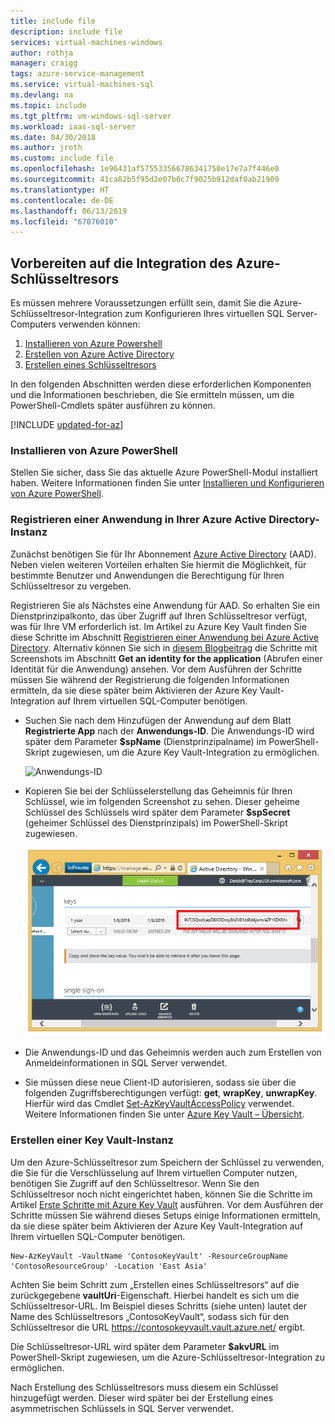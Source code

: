 ```yaml
---
title: include file
description: include file
services: virtual-machines-windows
author: rothja
manager: craigg
tags: azure-service-management
ms.service: virtual-machines-sql
ms.devlang: na
ms.topic: include
ms.tgt_pltfrm: vm-windows-sql-server
ms.workload: iaas-sql-server
ms.date: 04/30/2018
ms.author: jroth
ms.custom: include file
ms.openlocfilehash: 1e96431af575533566786341750e17e7a7f446e0
ms.sourcegitcommit: 41ca82b5f95d2e07b0c7f9025b912daf0ab21909
ms.translationtype: HT
ms.contentlocale: de-DE
ms.lasthandoff: 06/13/2019
ms.locfileid: "67076010"
---
```

## <a name="prepare-for-akv-integration"></a>Vorbereiten auf die Integration des Azure-Schlüsseltresors
Es müssen mehrere Voraussetzungen erfüllt sein, damit Sie die Azure-Schlüsseltresor-Integration zum Konfigurieren Ihres virtuellen SQL Server-Computers verwenden können: 

1. [Installieren von Azure Powershell](#install)
2. [Erstellen von Azure Active Directory](#register)
3. [Erstellen eines Schlüsseltresors](#createkeyvault)

In den folgenden Abschnitten werden diese erforderlichen Komponenten und die Informationen beschrieben, die Sie ermitteln müssen, um die PowerShell-Cmdlets später ausführen zu können.

[!INCLUDE [updated-for-az](./updated-for-az.md)]

### <a id="install"></a> Installieren von Azure PowerShell
Stellen Sie sicher, dass Sie das aktuelle Azure PowerShell-Modul installiert haben. Weitere Informationen finden Sie unter [Installieren und Konfigurieren von Azure PowerShell](/powershell/azure/install-az-ps).

### <a id="register"></a> Registrieren einer Anwendung in Ihrer Azure Active Directory-Instanz

Zunächst benötigen Sie für Ihr Abonnement [Azure Active Directory](https://azure.microsoft.com/trial/get-started-active-directory/) (AAD). Neben vielen weiteren Vorteilen erhalten Sie hiermit die Möglichkeit, für bestimmte Benutzer und Anwendungen die Berechtigung für Ihren Schlüsseltresor zu vergeben.

Registrieren Sie als Nächstes eine Anwendung für AAD. So erhalten Sie ein Dienstprinzipalkonto, das über Zugriff auf Ihren Schlüsseltresor verfügt, was für Ihre VM erforderlich ist. Im Artikel zu Azure Key Vault finden Sie diese Schritte im Abschnitt [Registrieren einer Anwendung bei Azure Active Directory](../articles/key-vault/key-vault-manage-with-cli2.md#registering-an-application-with-azure-active-directory). Alternativ können Sie sich in [diesem Blogbeitrag](http://blogs.technet.com/b/kv/archive/2015/01/09/azure-key-vault-step-by-step.aspx) die Schritte mit Screenshots im Abschnitt **Get an identity for the application** (Abrufen einer Identität für die Anwendung) ansehen. Vor dem Ausführen der Schritte müssen Sie während der Registrierung die folgenden Informationen ermitteln, da sie diese später beim Aktivieren der Azure Key Vault-Integration auf Ihrem virtuellen SQL-Computer benötigen.

* Suchen Sie nach dem Hinzufügen der Anwendung auf dem Blatt **Registrierte App** nach der **Anwendungs-ID**.
    Die Anwendungs-ID wird später dem Parameter **$spName** (Dienstprinzipalname) im PowerShell-Skript zugewiesen, um die Azure Key Vault-Integration zu ermöglichen.

   ![Anwendungs-ID](./media/virtual-machines-sql-server-akv-prepare/aad-application-id.png)

* Kopieren Sie bei der Schlüsselerstellung das Geheimnis für Ihren Schlüssel, wie im folgenden Screenshot zu sehen. Dieser geheime Schlüssel des Schlüssels wird später dem Parameter **$spSecret** (geheimer Schlüssel des Dienstprinzipals) im PowerShell-Skript zugewiesen.

   ![AAD-Geheimnis](./media/virtual-machines-sql-server-akv-prepare/aad-sp-secret.png)

* Die Anwendungs-ID und das Geheimnis werden auch zum Erstellen von Anmeldeinformationen in SQL Server verwendet.

* Sie müssen diese neue Client-ID autorisieren, sodass sie über die folgenden Zugriffsberechtigungen verfügt: **get**, **wrapKey**, **unwrapKey**. Hierfür wird das Cmdlet [Set-AzKeyVaultAccessPolicy](https://docs.microsoft.com/powershell/module/az.keyvault/set-azkeyvaultaccesspolicy) verwendet. Weitere Informationen finden Sie unter [Azure Key Vault – Übersicht](../articles/key-vault/key-vault-overview.md).

### <a id="createkeyvault"></a> Erstellen einer Key Vault-Instanz
Um den Azure-Schlüsseltresor zum Speichern der Schlüssel zu verwenden, die Sie für die Verschlüsselung auf Ihrem virtuellen Computer nutzen, benötigen Sie Zugriff auf den Schlüsseltresor. Wenn Sie den Schlüsseltresor noch nicht eingerichtet haben, können Sie die Schritte im Artikel [Erste Schritte mit Azure Key Vault](../articles/key-vault/key-vault-overview.md) ausführen. Vor dem Ausführen der Schritte müssen Sie während dieses Setups einige Informationen ermitteln, da sie diese später beim Aktivieren der Azure Key Vault-Integration auf Ihrem virtuellen SQL-Computer benötigen.

    New-AzKeyVault -VaultName 'ContosoKeyVault' -ResourceGroupName 'ContosoResourceGroup' -Location 'East Asia'

Achten Sie beim Schritt zum „Erstellen eines Schlüsseltresors“ auf die zurückgegebene **vaultUri**-Eigenschaft. Hierbei handelt es sich um die Schlüsseltresor-URL. Im Beispiel dieses Schritts (siehe unten) lautet der Name des Schlüsseltresors „ContosoKeyVault“, sodass sich für den Schlüsseltresor die URL https://contosokeyvault.vault.azure.net/ ergibt.

Die Schlüsseltresor-URL wird später dem Parameter **$akvURL** im PowerShell-Skript zugewiesen, um die Azure-Schlüsseltresor-Integration zu ermöglichen.

Nach Erstellung des Schlüsseltresors muss diesem ein Schlüssel hinzugefügt werden. Dieser wird später bei der Erstellung eines asymmetrischen Schlüssels in SQL Server verwendet.
